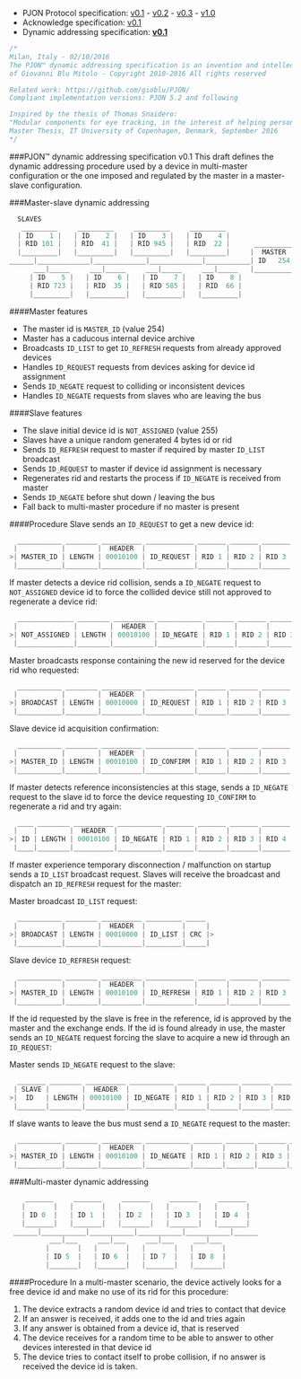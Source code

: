 - PJON Protocol specification:
[v0.1](https://github.com/gioblu/PJON/blob/master/specification/PJON-protocol-specification-v0.1.md) - [v0.2](https://github.com/gioblu/PJON/blob/master/specification/PJON-protocol-specification-v0.2.md) - [v0.3](https://github.com/gioblu/PJON/blob/master/specification/PJON-protocol-specification-v0.3.md) - [v1.0](https://github.com/gioblu/PJON/blob/master/specification/PJON-protocol-specification-v1.0.md)
- Acknowledge specification: [v0.1](https://github.com/gioblu/PJON/blob/master/specification/PJON-protocol-acknowledge-specification-v0.1.md)
- Dynamic addressing specification: **[v0.1](https://github.com/gioblu/PJON/blob/master/specification/PJON-dynamic-addressing-specification-v0.1.md)**

```cpp
/*
Milan, Italy - 02/10/2016
The PJON™ dynamic addressing specification is an invention and intellectual property
of Giovanni Blu Mitolo - Copyright 2010-2016 All rights reserved

Related work: https://github.com/gioblu/PJON/
Compliant implementation versions: PJON 5.2 and following

Inspired by the thesis of Thomas Snaidero:
"Modular components for eye tracking, in the interest of helping persons with severely impaired motor skills."
Master Thesis, IT University of Copenhagen, Denmark, September 2016
*/
```

###PJON™ dynamic addressing specification v0.1
This draft defines the dynamic addressing procedure used by a device in multi-master configuration or the one imposed and regulated by the master in a master-slave configuration.

###Master-slave dynamic addressing
```cpp  
  SLAVES
   _________     _________     _________     _________
  | ID    1 |   | ID    2 |   | ID    3 |   | ID    4 |     
  | RID 101 |   | RID  41 |   | RID 945 |   | RID  22 |      __________
  |_________|   |_________|   |_________|   |_________|     |  MASTER  |
______|_____________|_____________|_____________|___________| ID   254 |
      ___|_____     ___|_____     ___|_____     ___|_____   |__________|
     | ID    5 |   | ID    6 |   | ID    7 |   | ID    8 |             
     | RID 723 |   | RID  35 |   | RID 585 |   | RID  66 |               
     |_________|   |_________|   |_________|   |_________|                 
```

####Master features
* The master id is `MASTER_ID` (value 254)
* Master has a caducous internal device archive
* Broadcasts `ID_LIST` to get `ID_REFRESH` requests from already approved devices
* Handles `ID_REQUEST` requests from devices asking for device id assignment
* Sends `ID_NEGATE` request to colliding or inconsistent devices
* Handles `ID_NEGATE` requests from slaves who are leaving the bus  

####Slave features
* The slave initial device id is `NOT_ASSIGNED` (value 255)
* Slaves have a unique random generated 4 bytes id or rid
* Sends `ID_REFRESH` request to master if required by master `ID_LIST` broadcast
* Sends `ID_REQUEST` to master if device id assignment is necessary
* Regenerates rid and restarts the process if `ID_NEGATE` is received from master
* Sends `ID_NEGATE` before shut down / leaving the bus
* Fall back to multi-master procedure if no master is present

####Procedure
Slave sends an `ID_REQUEST` to get a new device id:
```cpp  
  ___________ ________ __________ ____________ _______ _______ _______ _______ _____     _____
 |           |        |  HEADER  |            |       |       |       |       |     |   |     |
>| MASTER_ID | LENGTH | 00010100 | ID_REQUEST | RID 1 | RID 2 | RID 3 | RID 4 | CRC |> <| ACK |
 |___________|________|__________|____________|_______|_______|_______|_______|_____|   |_____|
```
If master detects a device rid collision, sends a `ID_NEGATE` request to `NOT_ASSIGNED` device id to force
the collided device still not approved to regenerate a device rid:
```cpp  
  ______________ ________ __________ ___________ _______ _______ _______ _______ _____     _____
 |              |        |  HEADER  |           |       |       |       |       |     |   |     |
>| NOT_ASSIGNED | LENGTH | 00010100 | ID_NEGATE | RID 1 | RID 2 | RID 3 | RID 4 | CRC |> <| ACK |
 |______________|________|__________|___________|_______|_______|_______|_______|_____|   |_____|
```  
Master broadcasts response containing the new id reserved for the device rid who requested:
```cpp  
  ___________ ________ __________ ____________ _______ _______ _______ _______ ____ _____
 |           |        |  HEADER  |            |       |       |       |       |    |     |
>| BROADCAST | LENGTH | 00010000 | ID_REQUEST | RID 1 | RID 2 | RID 3 | RID 4 | ID | CRC |>
 |___________|________|__________|____________|_______|_______|_______|_______|____|_____|
```
Slave device id acquisition confirmation:
```cpp  
  ___________ ________ __________ ____________ _______ _______ _______ _______ ____ _____     _____
 |           |        |  HEADER  |            |       |       |       |       |    |     |   |     |
>| MASTER_ID | LENGTH | 00010100 | ID_CONFIRM | RID 1 | RID 2 | RID 3 | RID 4 | ID | CRC |> <| ACK |
 |___________|________|__________|____________|_______|_______|_______|_______|____|_____|   |_____|
```
If master detects reference inconsistencies at this stage, sends a `ID_NEGATE` request to the slave id
to force the device requesting `ID_CONFIRM` to regenerate a rid and try again:
```cpp  
  ____ ________ __________ ___________ _______ _______ _______ _______ _____     _____
 |    |        |  HEADER  |           |       |       |       |       |     |   |     |
>| ID | LENGTH | 00010100 | ID_NEGATE | RID 1 | RID 2 | RID 3 | RID 4 | CRC |> <| ACK |
 |____|________|__________|___________|_______|_______|_______|_______|_____|   |_____|
```
If master experience temporary disconnection / malfunction on startup sends a `ID_LIST` broadcast request.
Slaves will receive the broadcast and dispatch an `ID_REFRESH` request for the master:

Master broadcast `ID_LIST` request:
```cpp  
  ___________ ________ __________ _________ _____
 |           |        |  HEADER  |         |     |
>| BROADCAST | LENGTH | 00010000 | ID_LIST | CRC |>
 |___________|________|__________|_________|_____|
```
Slave device `ID_REFRESH` request:
```cpp  
  ___________ ________ __________ ____________ _______ _______ _______ _______ ____ _____     _____
 |           |        |  HEADER  |            |       |       |       |       |    |     |   |     |
>| MASTER_ID | LENGTH | 00010100 | ID_REFRESH | RID 1 | RID 2 | RID 3 | RID 4 | ID | CRC |> <| ACK |
 |___________|________|__________|____________|_______|_______|_______|_______|____|_____|   |_____|
```
If the id requested by the slave is free in the reference, id is approved by the master and the exchange ends.
If the id is found already in use, the master sends an `ID_NEGATE` request forcing the slave to
acquire a new id through an `ID_REQUEST`:

Master sends `ID_NEGATE` request to the slave:
```cpp  
  _______ ________ __________ ___________ _______ _______ _______ _______ _____     _____
 | SLAVE |        |  HEADER  |           |       |       |       |       |     |   |     |
>|  ID   | LENGTH | 00010100 | ID_NEGATE | RID 1 | RID 2 | RID 3 | RID 4 | CRC |> <| ACK |
 |_______|________|__________|___________|_______|_______|_______|_______|_____|   |_____|
```
If slave wants to leave the bus must send a `ID_NEGATE` request to the master:
```cpp  
  ___________ ________ __________ ___________ _______ _______ _______ _______ ____ _____     _____
 |           |        |  HEADER  |           |       |       |       |       |    |     |   |     |
>| MASTER_ID | LENGTH | 00010100 | ID_NEGATE | RID 1 | RID 2 | RID 3 | RID 4 | ID | CRC |> <| ACK |
 |___________|________|__________|___________|_______|_______|_______|_______|____|_____|   |_____|
```

###Multi-master dynamic addressing
```cpp  
    _______     _______     _______     _______     _______
   |       |   |       |   |       |   |       |   |       |  
   | ID 0  |   | ID 1  |   | ID 2  |   | ID 3  |   | ID 4  |  
   |_______|   |_______|   |_______|   |_______|   |_______|    
 ______|___________|___________|___________|___________|______
          ___|___     ___|___     ___|___     ___|___
         |       |   |       |   |       |   |       |   
         | ID 5  |   | ID 6  |   | ID 7  |   | ID 8  |
         |_______|   |_______|   |_______|   |_______|    
```

####Procedure
In a multi-master scenario, the device actively looks for a free device id and make no use of its rid for this procedure:

1. The device extracts a random device id and tries to contact that device
2. If an answer is received, it adds one to the id and tries again
3. If any answer is obtained from a device id, that is reserved
4. The device receives for a random time to be able to answer to other devices interested in that device id
5. The device tries to contact itself to probe collision, if no answer is received the device id is taken.
